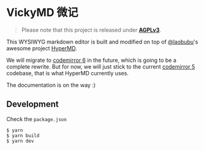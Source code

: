 # VickyMD 微记

> Please note that this project is released under **[AGPLv3](https://choosealicense.com/licenses/agpl-3.0/)**.

This WYSIWYG markdown editor is built and modified on top of [@laobubu](https://github.com/laobubu)'s awesome project [HyperMD](https://github.com/laobubu/HyperMD).

We will migrate to [codemirror 6](https://codemirror.net/6/) in the future, which is going to be a complete rewrite.
But for now, we will just stick to the current [codemirror 5](https://codemirror.net) codebase, that is what HyperMD currently uses.

The documentation is on the way :)

## Development

Check the `package.json`

```
$ yarn
$ yarn build
$ yarn dev
```
